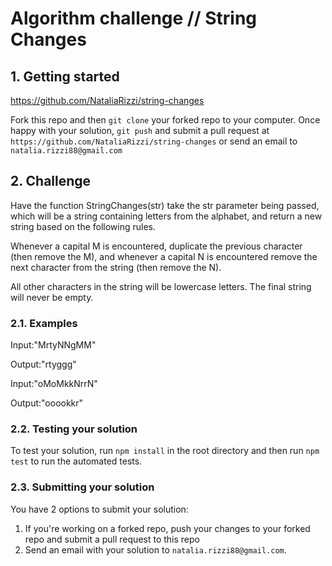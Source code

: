 # Algorithm challenge // String Changes

## 1. Getting started

https://github.com/NataliaRizzi/string-changes


Fork this repo and then `git clone` your forked repo to your computer. 
Once happy with your solution, `git push` and submit a pull request at `https://github.com/NataliaRizzi/string-changes` 
or send an email to `natalia.rizzi88@gmail.com`

## 2. Challenge

Have the function StringChanges(str) take the str parameter being passed, which will be a string containing letters 
from the alphabet, and return a new string based on the following rules.

Whenever a capital M is encountered, duplicate the previous character (then remove the M), and whenever a capital N 
is encountered remove the next character from the string (then remove the N).

All other characters in the string will be lowercase letters. The final string will never be empty. 

### 2.1. Examples

Input:"MrtyNNgMM"

Output:"rtyggg"


Input:"oMoMkkNrrN"

Output:"ooookkr"


### 2.2. Testing your solution

To test your solution, run `npm install` in the root directory and then run `npm test` to run the automated tests.

### 2.3. Submitting your solution

You have 2 options to submit your solution:

1. If you're working on a forked repo, push your changes to your forked repo and submit a pull request to this repo
2. Send an email with your solution to `natalia.rizzi88@gmail.com`.



